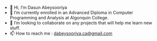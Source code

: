 - 👋 Hi, I’m Dasun Abeysooriya
- 🌱 I’m currently enrolled in an Advanced Diploma in Computer Programming and Analysis at Algonquin College.
- 💞️ I’m looking to collaborate on any projects that will help me learn new stuff.
- 📫 How to reach me : dabeysooriya.ca@gmail.com


<!---
Dasun-Abey/Dasun-Abey is a ✨ special ✨ repository because its `README.md` (this file) appears on your GitHub profile.
You can click the Preview link to take a look at your changes.
--->
